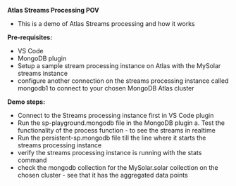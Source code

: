 __Atlas Streams Processing POV__ 
- This is a demo of Atlas Streams processing and how it works

__Pre-requisites:__
- VS Code
- MongoDB plugin
- Setup a sample stream processing instance on Atlas with the MySolar streams instance
- configure another connection on the streams processing instance called mongodb1 to connect to your chosen MongoDB Atlas cluster 

__Demo steps:__
- Connect to the Streams processing instance first in VS Code plugin 
- Run the sp-playground.mongodb file in the MongoDB plugin
  a. Test the functionality of the process function - to see the streams in realtime
- Run the persistent-sp.mongodb file till the line where it starts the streams processing instance
- verify the streams processing instance is running with the stats command
- check the mongodb collection for the MySolar.solar collection on the chosen cluster - see that it has the aggregated data points 
